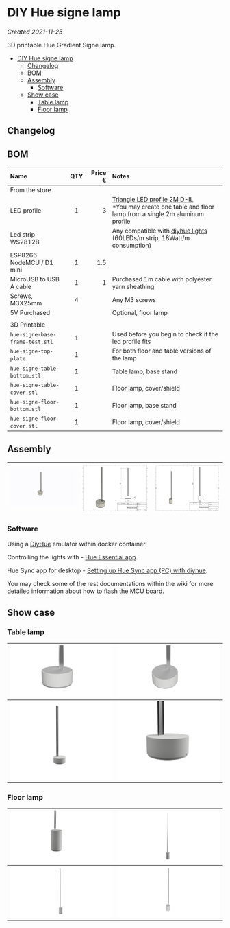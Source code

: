 # DIY Hue signe lamp

*Created 2021-11-25*

3D printable Hue Gradient Signe lamp.

- [DIY Hue signe lamp](#diy-hue-signe-lamp)
  - [Changelog](#changelog)
  - [BOM](#bom)
  - [Assembly](#assembly)
    - [Software](#software)
  - [Show case](#show-case)
    - [Table lamp](#table-lamp)
    - [Floor lamp](#floor-lamp)

## Changelog


## BOM

| Name | QTY | Price € | Notes |
|:-----|:---:|--------:|:------|
| From the store                    |     |     |    |
| LED profile                       | 1   | 3   | [Triangle LED profile 2M D-IL](https://praktiker.bg/en/LED-lenti-i-aksesoari/ALUMINIEV-PROFIL-ZA-LED-LENTA-%C3%A0GLOV%2C-OB%C3%A0L-KAPAK-MAT-2M-D-IL/p/115560) <br> *You may create one table and floor lamp from a single 2m aluminum profile |
| Led strip WS2812B                 |     |     | Any compatible with [diyhue lights](https://github.com/diyhue/Lights) (60LEDs/m strip, 18Watt/m consumption) | 
| ESP8266 NodeMCU / D1 mini         | 1   | 1.5 |    |
| MicroUSB to USB A cable           | 1   | 1   | Purchased 1m cable with polyester yarn sheathing |
| Screws, M3X25mm                   | 4   |     | Any M3 screws |
| 5V Purchased                      |     |     | Optional, floor lamp  |
|                                   |     |     |    |
| 3D Printable                      |     |     |    |
| ``hue-signe-base-frame-test.stl`` | 1   |     | Used before you begin to check if the led profile fits |
| ``hue-signe-top-plate``           | 1   |     | For both floor and table versions of the lamp |
| ``hue-signe-table-bottom.stl``    | 1   |     | Table lamp, base stand |
| ``hue-signe-table-cover.stl``     | 1   |     | Floor lamp, cover/shield |
| ``hue-signe-floor-bottom.stl``    | 1   |     | Floor lamp, base stand |
| ``hue-signe-floor-cover.stl``     | 1   |     | Floor lamp, cover/shield |

## Assembly

| ![hue-signe-table-assembly.gif](./assets/images/hue-signe-table-assembly.gif) | ![hue-signe-table-drawing.png](./assets/images/hue-signe-table-drawing.png) | ![hue-signe-floor-drawing.png](./assets/images/hue-signe-floor-drawing.png) |
|:-----------------------------------------------------------------------------:|:---------------------------------------------------------------------------:|:---------------------------------------------------------------------------:|

### Software

Using a [DiyHue](https://diyhue.org/) emulator within docker container.

Controlling the lights with - [Hue Essential app](https://www.hueessentials.com/).

Hue Sync app for desktop - [Setting up Hue Sync app (PC) with diyhue](https://diyhue.discourse.group/t/setting-up-hue-sync-app-pc-with-diyhue/240).

You may check some of the rest documentations within the wiki for more detailed information about how to flash the MCU board.

## Show case

### Table lamp

| ![hue-signe-render-close-view-tbl-01.png](./assets/images/hue-signe-render-close-view-tbl-01.png) | ![hue-signe-render-close-view-tbl-02.png](./assets/images/hue-signe-render-close-view-tbl-02.png) |
|:-------------------------------------------------------------------------------------------------:|:-------------------------------------------------------------------------------------------------:|
| ![hue-signe-render-full-view-tbl-01.png](./assets/images/hue-signe-render-full-view-tbl-01.png)   | ![hue-signe-render-close-view-tbl-03.png](./assets/images/hue-signe-render-close-view-tbl-03.png) |

### Floor lamp

| ![hue-signe-render-close-view-flr-01.png](./assets/images/hue-signe-render-close-view-flr-01.png) | ![hue-signe-render-full-view-flr-01.png](./assets/images/hue-signe-render-full-view-flr-01.png) |
|:-------------------------------------------------------------------------------------------------:|:-----------------------------------------------------------------------------------------------:|
| ![hue-signe-render-full-view-flr-02.png](./assets/images/hue-signe-render-full-view-flr-02.png)   | ![hue-signe-render-full-view-flr-03.png](./assets/images/hue-signe-render-full-view-flr-03.png) |
